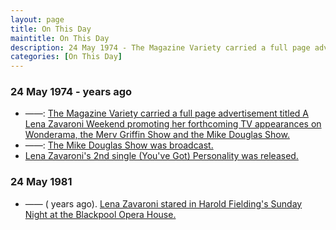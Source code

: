```yaml
---
layout: page
title: On This Day
maintitle: On This Day
description: 24 May 1974 - The Magazine Variety carried a full page advertisement titled A Lena Zavaroni Weekend promoting her forthcoming tv appearances on Wonderama and the Mike Douglas Show. 24 May 1981 - Lena Zavaroni stared in Harold Fielding's Sunday Night at the Blackpool Opera House.
categories: [On This Day]
---
```


### 24 May 1974 - <span id="age1"></span> years ago
* ——: [The Magazine Variety carried a full page advertisement titled A Lena Zavaroni Weekend promoting her forthcoming TV appearances on Wonderama, the Merv Griffin Show and the Mike Douglas Show.](/magazines/1974/05/24/variety-magazine.html)
* ——: [The Mike Douglas Show was broadcast.](/us%20television/1974/05/24/mike-douglas-show.html)
* [Lena Zavaroni's 2nd single (You've Got) Personality was released.](/discography/singles/1974-05-24-personality)

### 24 May 1981
* —— (<span id="age2"></span> years ago). [Lena Zavaroni stared in Harold Fielding's Sunday Night at the Blackpool Opera House.](/theatre/harold%20fielding/blackpool%20opera%20house/1981/05/24/harold-fieldings-sunday-night-at-the-blackpool-opera-house.html)

<!-- Script for calculating number of years ago -->
<script>
var dob = '19740524';
var year = Number(dob.substr(0, 4));
var month = Number(dob.substr(4, 2)) - 1;
var day = Number(dob.substr(6, 2));
var today = new Date();
var age1 = today.getFullYear() - year;
if (today.getMonth() < month || (today.getMonth() == month && today.getDate() < day)) {
age1--;
}
document.getElementById("age1").innerHTML=age1;

var dob = '19810524';
var year = Number(dob.substr(0, 4));
var month = Number(dob.substr(4, 2)) - 1;
var day = Number(dob.substr(6, 2));
var today = new Date();
var age2 = today.getFullYear() - year;
if (today.getMonth() < month || (today.getMonth() == month && today.getDate() < day)) {
age2--;
}
document.getElementById("age2").innerHTML=age2;
</script>


